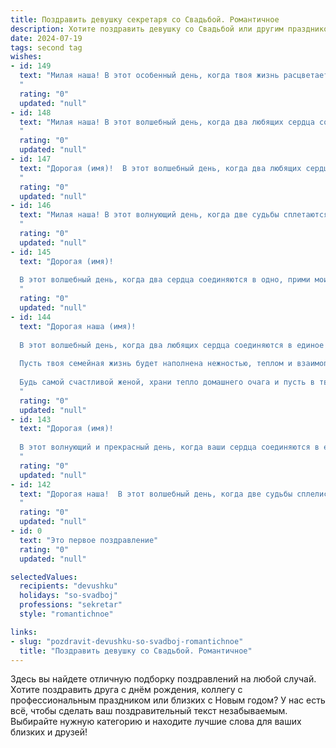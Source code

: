 ```yaml
---
title: Поздравить девушку секретаря со Свадьбой. Романтичное
description: Хотите поздравить девушку со Свадьбой или другим праздником? Наш ИИ создаст незабываемое поздравление, а вы обязательно выделитесь среди других.  
date: 2024-07-19
tags: second tag
wishes:
- id: 149
  text: "Милая наша! В этот особенный день, когда твоя жизнь расцветает новыми, невероятно красивыми красками любви и счастья, прими наши самые искренние и теплые поздравления со свадьбой! Пусть ваш семейный очаг всегда согревает вас теплом, нежностью и взаимопониманием. Желаем, чтобы каждый день, проведенный вместе, был наполнен радостью, светом и безграничной любовью!
  "
  rating: "0"
  updated: "null"
- id: 148
  text: "Милая наша! В этот волшебный день, когда два любящих сердца соединяются в одно, прими самые искренние и тёплые поздравления со свадьбой! Пусть ваша совместная жизнь будет наполнена нежностью, теплом и пониманием. Пусть каждый ваш день будет похож на сказку, а любовь, подобно важному документу, хранится в самом надёжном месте ваших сердец!
  "
  rating: "0"
  updated: "null"
- id: 147
  text: "Дорогая (имя)!  В этот волшебный день, когда два любящих сердца соединяются в одно, прими мои самые искренние и сердечные поздравления! Пусть ваша семейная жизнь будет наполнена нежностью, теплом и взаимопониманием, подобно шелковистой ленте, которой связаны ваши судьбы. Желаю, чтобы ваш дом стал уютным гнездышком, наполненным радостью, смехом и ароматом любви!
  "
  rating: "0"
  updated: "null"
- id: 146
  text: "Милая наша! В этот волнующий день, когда две судьбы сплетаются в одну мелодию любви, прими наши самые искренние поздравления! Пусть твой секрет семейного счастья будет храниться под семью печатями, а жизнь с любимым будет наполнена нежностью, пониманием и радостью. Сверкай счастьем, дорогая, как самый яркий бриллиант!
  "
  rating: "0"
  updated: "null"
- id: 145
  text: "Дорогая (имя)!
  
  В этот волшебный день, когда два сердца соединяются в одно, прими мои самые искренние и тёплые поздравления! Пусть ваша семейная жизнь будет наполнена нежностью, пониманием и безграничной любовью. Желаю, чтобы каждый день, проведённый вместе, был похож на сказку, где исполняются самые заветные мечты. Счастья вам и вечной любви!
  "
  rating: "0"
  updated: "null"
- id: 144
  text: "Дорогая наша (имя)!
  
  В этот волшебный день, когда два любящих сердца соединяются в единое целое, позволь нам от всей души поздравить тебя с этим прекрасным событием – твоей свадьбой!
  
  Пусть твоя семейная жизнь будет наполнена нежностью, теплом и взаимопониманием. Пусть любовь, как путеводная звезда, освещает ваш совместный путь, помогая преодолевать любые преграды. Желаем вам сказочных рассветов, уютных вечеров и бесконечного счастья в объятиях друг друга.
  
  Будь самой счастливой женой, храни тепло домашнего очага и пусть в твоем доме всегда царят радость, смех и любовь!
  "
  rating: "0"
  updated: "null"
- id: 143
  text: "Дорогая (имя)!
  
  В этот волнующий и прекрасный день, когда ваши сердца соединяются в едином ритме любви, примите самые искренние и теплые поздравления с Днем свадьбы! Пусть ваш семейный очаг всегда согревает нежность, забота станет верным спутником, а счастье озаряет ваш совместный путь яркими красками!
  "
  rating: "0"
  updated: "null"
- id: 142
  text: "Дорогая наша!  В этот волшебный день, когда две судьбы сплелись в одну, прими наши самые искренние и тёплые поздравления! Пусть твоя жизнь, словно прекрасный сад, будет наполнена ароматом любви, нежности и счастья. Желаем вам с любимым, чтобы ваши сердца всегда бились в унисон, а семейный очаг согревал своим теплом долгие годы!
  "
  rating: "0"
  updated: "null"
- id: 0
  text: "Это первое поздравление"
  rating: "0"
  updated: "null"

selectedValues:
  recipients: "devushku"
  holidays: "so-svadboj"
  professions: "sekretar"
  style: "romantichnoe"

links:
- slug: "pozdravit-devushku-so-svadboj-romantichnoe"
  title: "Поздравить девушку со Свадьбой. Романтичное"
---
```


Здесь вы найдете отличную подборку поздравлений на любой случай. 
Хотите поздравить друга с днём рождения, коллегу с профессиональным праздником или близких с Новым годом? У нас есть всё, чтобы сделать ваш поздравительный текст незабываемым. Выбирайте нужную категорию и находите лучшие слова для ваших близких и друзей!
